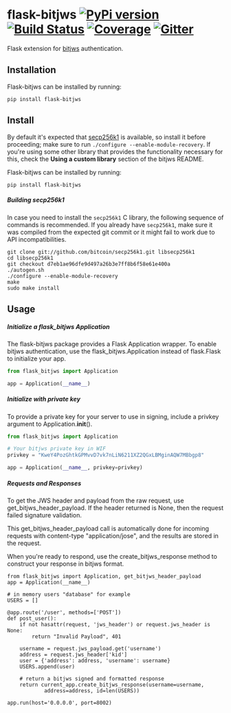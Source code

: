 # flask-bitjws [![PyPi version](https://img.shields.io/pypi/v/flask-bitjws.svg)](https://pypi.python.org/pypi/flask-bitjws/) [![Build Status](https://travis-ci.org/deginner/flask-bitjws.svg?branch=master)](https://travis-ci.org/deginner/flask-bitjws) [![Coverage](https://coveralls.io/repos/deginner/flask-bitjws/badge.svg?branch=master&service=github)](https://coveralls.io/github/deginner/flask-bitjws?branch=master) [![Gitter](https://badges.gitter.im/Join%20Chat.svg)](https://gitter.im/deginner/bitjws?utm_source=share-link&utm_medium=link&utm_campaign=share-link)


Flask extension for [bitjws](https://github.com/g-p-g/bitjws) authentication.

## Installation

Flask-bitjws can be installed by running:

`pip install flask-bitjws`

## Install

By default it's expected that [secp256k1](https://github.com/bitcoin/secp256k1) is available, so install it before proceeding; make sure to run `./configure --enable-module-recovery`. If you're using some other library that provides the functionality necessary for this, check the __Using a custom library__ section of the bitjws README.

Flask-bitjws can be installed by running:

`pip install flask-bitjws`

##### Building secp256k1

In case you need to install the `secp256k1` C library, the following sequence of commands is recommended. If you already have `secp256k1`, make sure it was compiled from the expected git commit or it might fail to work due to API incompatibilities.

```
git clone git://github.com/bitcoin/secp256k1.git libsecp256k1
cd libsecp256k1
git checkout d7eb1ae96dfe9d497a26b3e7ff8b6f58e61e400a
./autogen.sh
./configure --enable-module-recovery
make
sudo make install
```


## Usage

##### Initialize a flask_bitjws Application
The flask-bitjws package provides a Flask Application wrapper. To enable bitjws authentication, use the flask_bitjws.Application instead of flask.Flask to initialize your app.

``` Python
from flask_bitjws import Application

app = Application(__name__)
```

##### Initialize with private key

To provide a private key for your server to use in signing, include a privkey argument to Application.__init__().

``` Python
from flask_bitjws import Application

# Your bitjws private key in WIF
privkey = "KweY4PozGhtkGPMvvD7vk7nLiN6211XZ2QGxLBMginAQW7MBbgp8"

app = Application(__name__, privkey=privkey)
```

##### Requests and Responses

To get the JWS header and payload from the raw request, use get_bitjws_header_payload. If the header returned is None, then the request failed signature validation.

This get_bitjws_header_payload call is automatically done for incoming requests with content-type "application/jose", and the results are stored in the request.
  
When you're ready to respond, use the create_bitjws_response method to construct your response in bitjws format.

```
from flask_bitjws import Application, get_bitjws_header_payload
app = Application(__name__)

# in memory users "database" for example
USERS = []

@app.route('/user', methods=['POST'])
def post_user():
    if not hasattr(request, 'jws_header') or request.jws_header is None:
        return "Invalid Payload", 401

    username = request.jws_payload.get('username')
    address = request.jws_header['kid']
    user = {'address': address, 'username': username}
    USERS.append(user)
    
    # return a bitjws signed and formatted response
    return current_app.create_bitjws_response(username=username,
            address=address, id=len(USERS))

app.run(host='0.0.0.0', port=8002)
```
